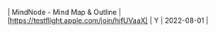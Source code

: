 | MindNode - Mind Map &amp; Outline | [https://testflight.apple.com/join/hjfUVaaX] | Y | 2022-08-01 |
